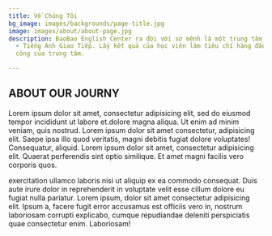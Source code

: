 ```yaml
---
title: Về Chúng Tôi
bg_image: images/backgrounds/page-title.jpg
image: images/about/about-page.jpg
description: BaoBao English Center ra đời với sứ mệnh là một trung tâm IELTS - TOEIC
  - Tiếng Anh Giao Tiếp. Lấy kết quả của học viên làm tiêu chí hàng đầu cho thành
  công của trung tâm.

---
```

## ABOUT OUR JOURNY

Lorem ipsum dolor sit amet, consectetur adipisicing elit, sed do eiusmod tempor incididunt ut labore
et.dolore magna aliqua. Ut enim ad minim veniam, quis nostrud. Lorem ipsum dolor sit amet consectetur,
adipisicing elit. Saepe ipsa illo quod veritatis, magni debitis fugiat dolore voluptates! Consequatur,
aliquid. Lorem ipsum dolor sit amet, consectetur adipisicing elit. Quaerat perferendis sint optio similique.
Et amet magni facilis vero corporis quos.

exercitation ullamco laboris nisi ut aliquip ex ea commodo consequat. Duis aute irure dolor in reprehenderit
in voluptate velit esse cillum dolore eu fugiat nulla pariatur. Lorem ipsum, dolor sit amet consectetur
adipisicing elit. Ipsum a, facere fugit error accusamus est officiis vero in, nostrum laboriosam corrupti
explicabo, cumque repudiandae deleniti perspiciatis quae consectetur enim. Laboriosam!